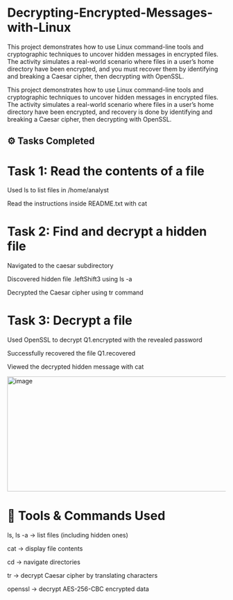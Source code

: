 # Decrypting-Encrypted-Messages-with-Linux
This project demonstrates how to use Linux command-line tools and cryptographic techniques to uncover hidden messages in encrypted files. The activity simulates a real-world scenario where files in a user’s home directory have been encrypted, and you must recover them by identifying and breaking a Caesar cipher, then decrypting with OpenSSL.


This project demonstrates how to use Linux command-line tools and cryptographic techniques to uncover hidden messages in encrypted files. 
The activity simulates a real-world scenario where files in a user’s home directory have been encrypted, and recovery is done by identifying and breaking a Caesar cipher, then decrypting with OpenSSL.


## ⚙️ Tasks Completed

# Task 1: Read the contents of a file

Used ls to list files in /home/analyst

Read the instructions inside README.txt with cat

# Task 2: Find and decrypt a hidden file

Navigated to the caesar subdirectory

Discovered hidden file .leftShift3 using ls -a

Decrypted the Caesar cipher using tr command

# Task 3: Decrypt a file

Used OpenSSL to decrypt Q1.encrypted with the revealed password

Successfully recovered the file Q1.recovered

Viewed the decrypted hidden message with cat

<img width="835" height="265" alt="image" src="https://github.com/user-attachments/assets/ecbc72dc-ffa7-4427-9084-889516fc8255" />




# 🧰 Tools & Commands Used

ls, ls -a → list files (including hidden ones)

cat → display file contents

cd → navigate directories

tr → decrypt Caesar cipher by translating characters

openssl → decrypt AES-256-CBC encrypted data
